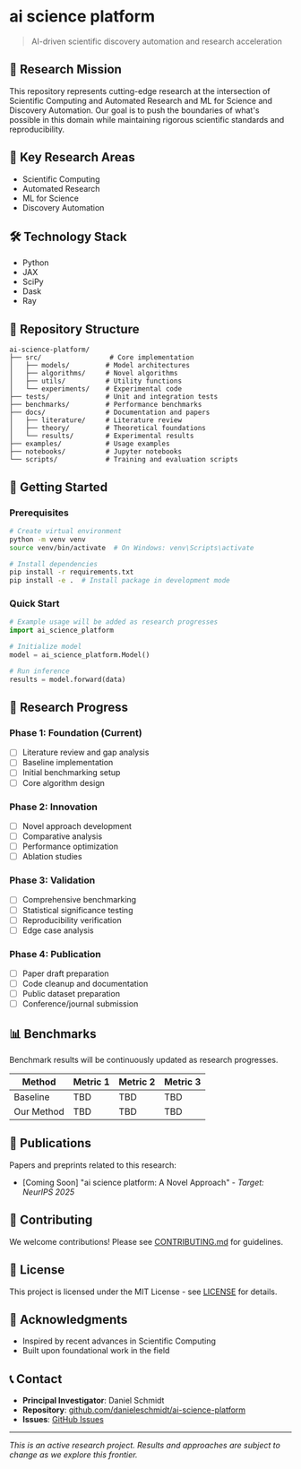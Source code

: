 # ai science platform

> AI-driven scientific discovery automation and research acceleration

## 🎯 Research Mission

This repository represents cutting-edge research at the intersection of Scientific Computing and Automated Research and ML for Science and Discovery Automation. Our goal is to push the boundaries of what's possible in this domain while maintaining rigorous scientific standards and reproducibility.

## 🧬 Key Research Areas

- Scientific Computing
- Automated Research
- ML for Science
- Discovery Automation

## 🛠️ Technology Stack

- Python
- JAX
- SciPy
- Dask
- Ray

## 📁 Repository Structure

```
ai-science-platform/
├── src/                 # Core implementation
│   ├── models/         # Model architectures
│   ├── algorithms/     # Novel algorithms
│   ├── utils/          # Utility functions
│   └── experiments/    # Experimental code
├── tests/              # Unit and integration tests
├── benchmarks/         # Performance benchmarks
├── docs/               # Documentation and papers
│   ├── literature/     # Literature review
│   ├── theory/         # Theoretical foundations
│   └── results/        # Experimental results
├── examples/           # Usage examples
├── notebooks/          # Jupyter notebooks
└── scripts/            # Training and evaluation scripts
```

## 🚀 Getting Started

### Prerequisites

```bash
# Create virtual environment
python -m venv venv
source venv/bin/activate  # On Windows: venv\Scripts\activate

# Install dependencies
pip install -r requirements.txt
pip install -e .  # Install package in development mode
```

### Quick Start

```python
# Example usage will be added as research progresses
import ai_science_platform

# Initialize model
model = ai_science_platform.Model()

# Run inference
results = model.forward(data)
```

## 🧪 Research Progress

### Phase 1: Foundation (Current)
- [ ] Literature review and gap analysis
- [ ] Baseline implementation
- [ ] Initial benchmarking setup
- [ ] Core algorithm design

### Phase 2: Innovation
- [ ] Novel approach development
- [ ] Comparative analysis
- [ ] Performance optimization
- [ ] Ablation studies

### Phase 3: Validation
- [ ] Comprehensive benchmarking
- [ ] Statistical significance testing
- [ ] Reproducibility verification
- [ ] Edge case analysis

### Phase 4: Publication
- [ ] Paper draft preparation
- [ ] Code cleanup and documentation
- [ ] Public dataset preparation
- [ ] Conference/journal submission

## 📊 Benchmarks

Benchmark results will be continuously updated as research progresses.

| Method | Metric 1 | Metric 2 | Metric 3 |
|--------|----------|----------|----------|
| Baseline | TBD | TBD | TBD |
| Our Method | TBD | TBD | TBD |

## 📖 Publications

Papers and preprints related to this research:

- [Coming Soon] "ai science platform: A Novel Approach" - *Target: NeurIPS 2025*

## 🤝 Contributing

We welcome contributions! Please see [CONTRIBUTING.md](CONTRIBUTING.md) for guidelines.

## 📄 License

This project is licensed under the MIT License - see [LICENSE](LICENSE) for details.

## 🙏 Acknowledgments

- Inspired by recent advances in Scientific Computing
- Built upon foundational work in the field

## 📞 Contact

- **Principal Investigator**: Daniel Schmidt
- **Repository**: [github.com/danieleschmidt/ai-science-platform](https://github.com/danieleschmidt/ai-science-platform)
- **Issues**: [GitHub Issues](https://github.com/danieleschmidt/ai-science-platform/issues)

---

*This is an active research project. Results and approaches are subject to change as we explore this frontier.*
